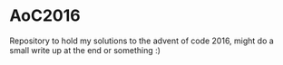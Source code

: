 # AoC2016

Repository to hold my solutions to the advent of code 2016, might do a small write up at the end or something :)

